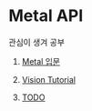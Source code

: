 # Metal API

관심이 생겨 공부

1. [Metal 입문](https://github.com/BOLTB0X/Metal-API/tree/main/HelloMetal_starter)
   <br/>

2. [Vision Tutorial]()

3. [TODO]()
